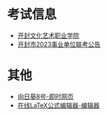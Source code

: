 # 考试信息

* [开封文化艺术职业学院](https://www.kfwyxy.edu.cn/)
* [开封市2023事业单位联考公告](http://rsj.kaifeng.gov.cn/news/8166.cshtml)

# 其他
* [向日葵8号-即时网页](https://himawari8.nict.go.jp/)
* [在线LaTeX公式编辑器-编辑器](https://www.latexlive.com/home)
